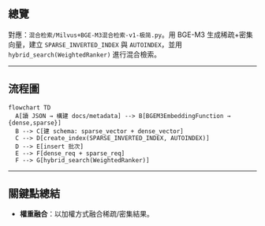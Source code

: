 ## 總覽

對應：`混合检索/Milvus+BGE-M3混合检索-v1-极简.py`。用 BGE-M3 生成稀疏+密集向量，建立 `SPARSE_INVERTED_INDEX` 與 `AUTOINDEX`，並用 `hybrid_search(WeightedRanker)` 進行混合檢索。

---

## 流程圖

```mermaid
flowchart TD
  A[讀 JSON → 構建 docs/metadata] --> B[BGEM3EmbeddingFunction → {dense,sparse}]
  B --> C[建 schema: sparse_vector + dense_vector]
  C --> D[create_index(SPARSE_INVERTED_INDEX, AUTOINDEX)]
  D --> E[insert 批次]
  E --> F[dense_req + sparse_req]
  F --> G[hybrid_search(WeightedRanker)]
```

---

## 關鍵點總結

- **權重融合**：以加權方式融合稀疏/密集結果。


